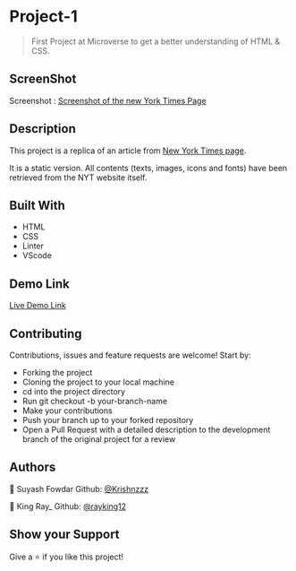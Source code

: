 # Project-1

> First Project at Microverse to get a better understanding of HTML & CSS.

## ScreenShot

Screenshot : [Screenshot of the new York Times Page](assets/img/screenshot.png)

## Description

This project is a replica of an article from [New York Times page](https://www.nytimes.com/2014/03/18/science/space/detection-of-waves-in-space-buttresses-landmark-theory-of-big-bang.html?_r=0).

It is a static version. All contents (texts, images, icons and fonts) have been retrieved from the NYT website itself.


## Built With

- HTML 
- CSS
- Linter
- VScode

## Demo Link
[Live Demo Link](https://krishnzzz.github.io/Project-1/)

## Contributing
Contributions, issues and feature requests are welcome! Start by:

  -  Forking the project
  -  Cloning the project to your local machine
  -  cd into the project directory
  - Run git checkout -b your-branch-name
  -   Make your contributions
  -  Push your branch up to your forked repository
   - Open a Pull Request with a detailed description to the development branch of the original project for a review



## Authors

👤 Suyash Fowdar
Github: [@Krishnzzz](https://github.com/krishnzzz)

👤 King Ray_
Github: [@rayking12](https://github.com/rayking12)

## Show your Support
Give a ⭐ if you like this project!